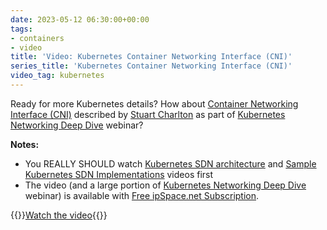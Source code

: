 ```yaml
---
date: 2023-05-12 06:30:00+00:00
tags:
- containers
- video
title: 'Video: Kubernetes Container Networking Interface (CNI)'
series_title: 'Kubernetes Container Networking Interface (CNI)'
video_tag: kubernetes
---
```

Ready for more Kubernetes details? How about [Container Networking Interface (CNI)](https://my.ipspace.net/bin/get/Kubernetes/2.3%20-%20Container%20Networking%20interface.mp4?doccode=Kubernetes) described by [Stuart Charlton](https://www.ipspace.net/Author:Stuart_Charlton) as part of [Kubernetes Networking Deep Dive](https://www.ipspace.net/Kubernetes_Networking_Deep_Dive) webinar?

**Notes:**
* You REALLY SHOULD watch [Kubernetes SDN architecture](/2023/02/video-kubernetes-sdn-architecture.html) and [Sample Kubernetes SDN Implementations](/2023/03/video-kubernetes-sdn-configurations.html) videos first
* The video (and a large portion of [Kubernetes Networking Deep Dive](https://www.ipspace.net/Kubernetes_Networking_Deep_Dive) webinar) is available with [Free ipSpace.net Subscription](https://www.ipspace.net/Subscription/Free).

{{<jump>}}[Watch the video](https://my.ipspace.net/bin/get/Kubernetes/2.3%20-%20Container%20Networking%20interface.mp4?doccode=Kubernetes){{</jump>}}
